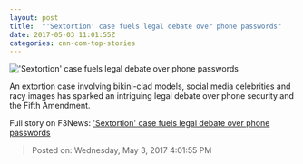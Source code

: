 ```yaml
---
layout: post
title:  "'Sextortion' case fuels legal debate over phone passwords"
date: 2017-05-03 11:01:55Z
categories: cnn-com-top-stories
---
```


!['Sextortion' case fuels legal debate over phone passwords](http://i2.cdn.cnn.com/cnnnext/dam/assets/170502092557-miami-sextortion-case-super-tease.jpg)

An extortion case involving bikini-clad models, social media celebrities and racy images has sparked an intriguing legal debate over phone security and the Fifth Amendment.


Full story on F3News: ['Sextortion' case fuels legal debate over phone passwords](http://www.f3nws.com/n/ugQDcG)

> Posted on: Wednesday, May 3, 2017 4:01:55 PM
